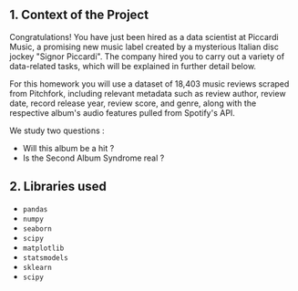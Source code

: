 ## 1. Context of the Project

Congratulations! You have just been hired as a data scientist at Piccardi Music, a promising new music label created by a mysterious Italian disc jockey "Signor Piccardi". The company hired you to carry out a variety of data-related tasks, which will be explained in further detail below.

For this homework you will use a dataset of 18,403 music reviews scraped from Pitchfork, including relevant metadata such as review author, review date, record release year, review score, and genre, along with the respective album's audio features pulled from Spotify's API.

We study two questions : 
* Will this album be a hit ?
* Is the Second Album Syndrome real ?



## 2. Libraries used
- `pandas`
- `numpy`
- `seaborn`
- `scipy`
- `matplotlib`
- `statsmodels`
- `sklearn`
- `scipy`
